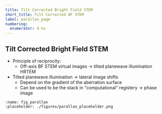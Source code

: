 ```yaml
---
title: Tilt Corrected Bright Field STEM
short_title: Tilt Corrected BF STEM
label: parallax_page
numbering:
  enumerator: 4.%s
---
```


## Tilt Corrected Bright Field STEM

- Principle of reciprocity:
  - Off-axis BF STEM virtual images &rarr; tilted planewave illumination HRTEM
- Tilted planewave illumination &rarr; lateral image shifts
  - Depend on the gradient of the aberration surface
  - Can be used to be the stack in "computational" registery &rarr; phase image

```{figure} #app:parallax
:name: fig_parallax
:placeholder: ./figures/parallax_placeholder.png
```
